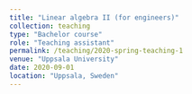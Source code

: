```yaml
---
title: "Linear algebra II (for engineers)"
collection: teaching
type: "Bachelor course"
role: "Teaching assistant"
permalink: /teaching/2020-spring-teaching-1
venue: "Uppsala University"
date: 2020-09-01
location: "Uppsala, Sweden"
---
```

